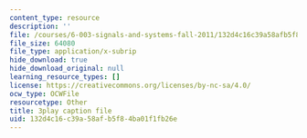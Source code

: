 ```yaml
---
content_type: resource
description: ''
file: /courses/6-003-signals-and-systems-fall-2011/132d4c16c39a58afb5f84ba01f1fb26e_fKaZeD70p8I.vtt
file_size: 64080
file_type: application/x-subrip
hide_download: true
hide_download_original: null
learning_resource_types: []
license: https://creativecommons.org/licenses/by-nc-sa/4.0/
ocw_type: OCWFile
resourcetype: Other
title: 3play caption file
uid: 132d4c16-c39a-58af-b5f8-4ba01f1fb26e
---
```

